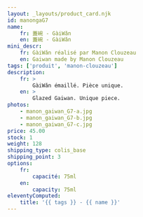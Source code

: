 ```yaml
---
layout: _layouts/product_card.njk
id: manongaG7
name:
    fr: 蓋碗 - GàiWǎn
    en: 蓋碗 - GàiWǎn
mini_descr:
    fr: GàiWǎn réalisé par Manon Clouzeau
    en: Gaiwan made by Manon Clouzeau
tags: ['produit', 'manon-clouzeau']
description: 
    fr: >
        GàiWǎn émaillé. Pièce unique.
    en: >
        Glazed Gaiwan. Unique piece.
photos:
    - manon_gaiwan_G7-a.jpg
    - manon_gaiwan_G7-b.jpg
    - manon_gaiwan_G7-c.jpg
price: 45.00
stock: 1
weight: 128
shipping_type: colis_base
shipping_point: 3
options:
    fr:
        capacité: 75ml
    en:
        capacity: 75ml
eleventyComputed:
    title: '{{ tags }} - {{ name }}'
---
```

